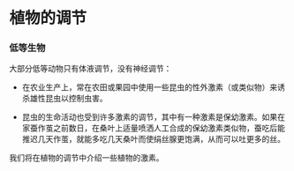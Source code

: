 # 植物的调节

### 低等生物

大部分低等动物只有体液调节，没有神经调节：

- 在农业生产上，常在农田或果园中使用一些昆虫的性外激素（或类似物）来诱杀雄性昆虫以控制虫害。

- 昆虫的生命活动也受到许多激素的调节，其中有一种激素是保幼激素。如果在家蚕作茧之前数日，在桑叶上适量喷洒人工合成的保幼激素类似物，蚕吃后能推迟几天作茧，就能多吃几天桑叶而使绢丝腺更饱满，从而可以吐更多的丝。

我们将在植物的调节中介绍一些植物的激素。
